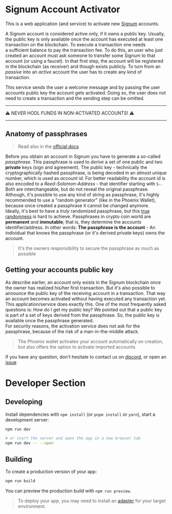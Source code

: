 # Signum Account Activator

This is a web application (and service) to activate new [Signum](https://signum.network/) accounts.

A Signum account is considered active only, if it owns a public key. Usually, the public key is only available once the
account has executed at least one transaction on the blockchain. To execute a transaction one needs  
a sufficient balance to pay the transaction fee. To do this, an user who just created an account must ask someone to
transfer some Signum to that account (or using a faucet). In that first step, the account will be registered in the blockchain (as receiver) and
though exists publicly. To turn from an _passive_ into an _active_ account the user has to create any kind of transaction.

This service sends the user a welcome message and by passing the user accounts public key the account gets activated.
Doing so, the user does not need to create a transaction and the sending step can be omitted.

---

⚠️ NEVER HODL FUNDS IN NON-ACTIVATED ACCOUNTS! ⚠️

---

## Anatomy of passphrases

> Read also in the [official docs](https://docs.signum.network/signum/accounts)

Before you obtain an account in Signum you have to generate a so-called _passphrase_. This passphrase is used to _derive_ a set of one public and two **private** keys (sign and agreement).
The public key - technically the cryptographically hashed passphrase, is being decoded in an _almost_ unique number, which is used as _account id_.
For better readability the account id is also encoded to a _Reed-Solomon-Address_ - that identifier starting with `S-`. Both are interchangeable, but do not reveal the original passphrase.  
Although, it's possible to use any kind of string as passphrase, it's highly recommended to use a "random generator" (like in the Phoenix Wallet), because once created a passphrase it cannot be changed anymore.  
Ideally, it's best to have a _truly_ randomized passphrase, but this [true randomness](https://www.random.org/randomness) is hard to achieve. Passphrases in crypto coin world are **permanent** and **immutable**;
that is, they determine the accounts identifier/address. In other words: **The passphrase is the account** - An individual that knows the passphrase (or it's derived private keys) owns the account.

> It's the owners responsibility to secure the passphrase as much as possible

## Getting your accounts public key

As describe earlier, an account only exists in the Signum blockchain once the owner has realized his/her first transaction. But it's also possible to announce the public key of the receiving account in a transaction.
That way an account becomes activated without having executed any transaction yet.
This application/service does exactly this. One of the most frequently asked questions is: How do I get my public key?
We pointed out that a public key is part of a set of keys derived from the passphrase. So, the public key is available once the passphrase generated.  
For security reasons, the activation service does not ask for the passphrase, because of the risk of a man-in-the-middle attack.

> The Phoenix wallet activates your account automatically on creation, but also offers the option to activate imported accounts

If you have any question, don't hesitate to contact us on [discord](https://discord.gg/KWVbWJv), or open an [issue](https://github.com/signum-network/signum-account-activator-v2/issues/new)

# Developer Section

## Developing

Install dependencies with `npm install` (or `pnpm install` or `yarn`), start a development server:

```bash
npm run dev

# or start the server and open the app in a new browser tab
npm run dev -- --open
```

## Building

To create a production version of your app:

```bash
npm run build
```

You can preview the production build with `npm run preview`.

> To deploy your app, you may need to install an [adapter](https://kit.svelte.dev/docs/adapters) for your target environment.
